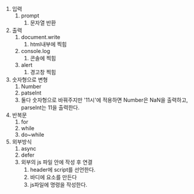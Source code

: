 1. 입력
   1. prompt
      1. 문자열 반환
2. 출력
   1. document.write
      1. html내부에 찍힘
   2. console.log
      1. 콘솔에 찍힘
   3. alert
      1. 경고창 찍힘
3. 숫자형으로 변형
   1. Number 
   2. patseInt 
   3. 둘다 숫자형으로 바꿔주지만 '11시'에 적용하면 Number은 NaN을 출력하고, parseInt는 11을 출력한다.
4. 반복문
   1. for
   2. while
   3. do~while
5. 외부방식
   1. async
   2. defer
   3. 외부의 js 파일 안에 작성 후 연결
      1. header에 script를 선언한다.
      2. 바디에 요소를 만든다
      3. js파일에 명령을 작성한다.

